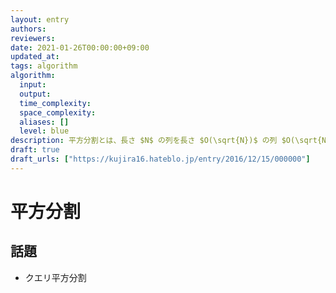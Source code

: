```yaml
---
layout: entry
authors:
reviewers:
date: 2021-01-26T00:00:00+09:00
updated_at:
tags: algorithm
algorithm:
  input:
  output:
  time_complexity:
  space_complexity:
  aliases: []
  level: blue
description: 平方分割とは、長さ $N$ の列を長さ $O(\sqrt{N})$ の列 $O(\sqrt{N})$ 個に分割して処理する手法のこと。
draft: true
draft_urls: ["https://kujira16.hateblo.jp/entry/2016/12/15/000000"]
---
```


# 平方分割

## 話題

-   クエリ平方分割
